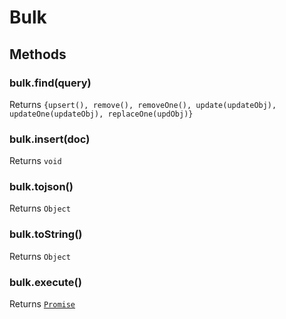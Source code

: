 # Bulk

## Methods

### bulk.find(query)

Returns `{upsert(), remove(), removeOne(), update(updateObj), updateOne(updateObj), replaceOne(updObj)}`

### bulk.insert(doc)

Returns `void`

### bulk.tojson()

Returns `Object`

### bulk.toString()

Returns `Object`

### bulk.execute()

Returns [`Promise`](https://www.promisejs.org/api/)

